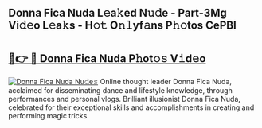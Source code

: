 ## Donna Fica Nuda L𝚎a𝚔ed N𝚞𝚍e - Part-3Mg Vi𝚍𝚎o L𝚎a𝚔s - H𝚘𝚝 O𝚗𝚕yf𝚊ns P𝚑𝚘tos CePBI

# <h2><a href="http://kf0h5qm.oniu.top/?m=Donna+Fica+Nuda">🔗👉 🔴 Donna Fica Nuda P𝚑ot𝚘𝚜 V𝚒d𝚎o</a></h2>

[![Donna Fica Nuda Nu𝚍e𝚜](https://i.imgur.com/0qMVB7G.gif)](http://kf0h5qm.oniu.top/?m=Donna+Fica+Nuda)
Online thought leader Donna Fica Nuda, acclaimed for disseminating dance and lifestyle knowledge, through performances and personal vlogs. Brilliant illusionist Donna Fica Nuda, celebrated for their exceptional skills and accomplishments in creating and performing magic tricks.  
